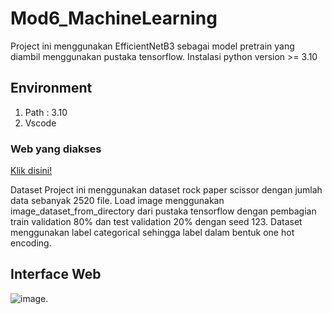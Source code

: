 # Mod6_MachineLearning

Project ini menggunakan EfficientNetB3 sebagai model pretrain yang diambil menggunakan pustaka tensorflow.
Instalasi python version >= 3.10

## Environment
1. Path : 3.10
2. Vscode 

### Web yang diakses
[Klik disini!](http://127.0.0.1:2000)

Dataset Project ini menggunakan dataset rock paper scissor dengan jumlah data sebanyak 2520 file. 
Load image menggunakan image_dataset_from_directory dari pustaka tensorflow dengan pembagian train validation 80% dan test validation 20% dengan seed 123. 
Dataset menggunakan label categorical sehingga label dalam bentuk one hot encoding.

## Interface Web

![image](https://github.com/hanifahsantoso/Mod6_ML/issues/3#issue-2059102897).
